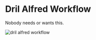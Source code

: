 # Dril Alfred Workflow

Nobody needs or wants this.

![dril alfred workflow](https://i.imgur.com/cLVUPO0.png)
